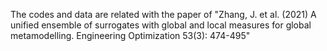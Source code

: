 The codes and data are related with the paper of "Zhang, J. et al. (2021) A unified ensemble of surrogates with global and local measures for global metamodelling. Engineering Optimization 53(3): 474-495"
